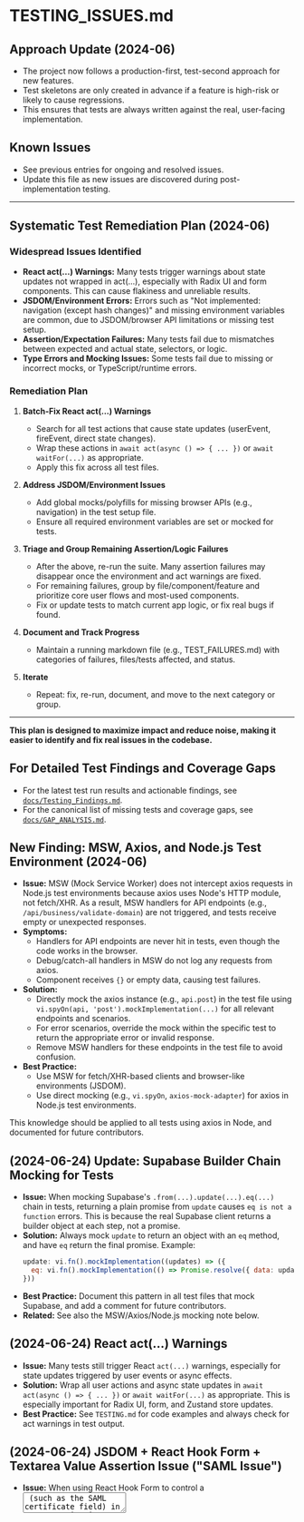 # TESTING_ISSUES.md

## Approach Update (2024-06)

- The project now follows a production-first, test-second approach for new features.
- Test skeletons are only created in advance if a feature is high-risk or likely to cause regressions.
- This ensures that tests are always written against the real, user-facing implementation.

## Known Issues
- See previous entries for ongoing and resolved issues.
- Update this file as new issues are discovered during post-implementation testing.

---

## Systematic Test Remediation Plan (2024-06)

### Widespread Issues Identified
- **React act(...) Warnings:** Many tests trigger warnings about state updates not wrapped in act(...), especially with Radix UI and form components. This can cause flakiness and unreliable results.
- **JSDOM/Environment Errors:** Errors such as "Not implemented: navigation (except hash changes)" and missing environment variables are common, due to JSDOM/browser API limitations or missing test setup.
- **Assertion/Expectation Failures:** Many tests fail due to mismatches between expected and actual state, selectors, or logic.
- **Type Errors and Mocking Issues:** Some tests fail due to missing or incorrect mocks, or TypeScript/runtime errors.

### Remediation Plan
1. **Batch-Fix React act(...) Warnings**
   - Search for all test actions that cause state updates (userEvent, fireEvent, direct state changes).
   - Wrap these actions in `await act(async () => { ... })` or `await waitFor(...)` as appropriate.
   - Apply this fix across all test files.

2. **Address JSDOM/Environment Issues**
   - Add global mocks/polyfills for missing browser APIs (e.g., navigation) in the test setup file.
   - Ensure all required environment variables are set or mocked for tests.

3. **Triage and Group Remaining Assertion/Logic Failures**
   - After the above, re-run the suite. Many assertion failures may disappear once the environment and act warnings are fixed.
   - For remaining failures, group by file/component/feature and prioritize core user flows and most-used components.
   - Fix or update tests to match current app logic, or fix real bugs if found.

4. **Document and Track Progress**
   - Maintain a running markdown file (e.g., TEST_FAILURES.md) with categories of failures, files/tests affected, and status.

5. **Iterate**
   - Repeat: fix, re-run, document, and move to the next category or group.

---

**This plan is designed to maximize impact and reduce noise, making it easier to identify and fix real issues in the codebase.**

## For Detailed Test Findings and Coverage Gaps

- For the latest test run results and actionable findings, see [`docs/Testing_Findings.md`](./Testing_Findings.md).
- For the canonical list of missing tests and coverage gaps, see [`docs/GAP_ANALYSIS.md`](./GAP_ANALYSIS.md).

## New Finding: MSW, Axios, and Node.js Test Environment (2024-06)

- **Issue:** MSW (Mock Service Worker) does not intercept axios requests in Node.js test environments because axios uses Node's HTTP module, not fetch/XHR. As a result, MSW handlers for API endpoints (e.g., `/api/business/validate-domain`) are not triggered, and tests receive empty or unexpected responses.
- **Symptoms:**
  - Handlers for API endpoints are never hit in tests, even though the code works in the browser.
  - Debug/catch-all handlers in MSW do not log any requests from axios.
  - Component receives `{}` or empty data, causing test failures.
- **Solution:**
  - Directly mock the axios instance (e.g., `api.post`) in the test file using `vi.spyOn(api, 'post').mockImplementation(...)` for all relevant endpoints and scenarios.
  - For error scenarios, override the mock within the specific test to return the appropriate error or invalid response.
  - Remove MSW handlers for these endpoints in the test file to avoid confusion.
- **Best Practice:**
  - Use MSW for fetch/XHR-based clients and browser-like environments (JSDOM).
  - Use direct mocking (e.g., `vi.spyOn`, `axios-mock-adapter`) for axios in Node.js test environments.

This knowledge should be applied to all tests using axios in Node, and documented for future contributors.

## (2024-06-24) Update: Supabase Builder Chain Mocking for Tests

- **Issue:** When mocking Supabase's `.from(...).update(...).eq(...)` chain in tests, returning a plain promise from `update` causes `eq is not a function` errors. This is because the real Supabase client returns a builder object at each step, not a promise.
- **Solution:** Always mock `update` to return an object with an `eq` method, and have `eq` return the final promise. Example:
  ```js
  update: vi.fn().mockImplementation((updates) => ({
    eq: vi.fn().mockImplementation(() => Promise.resolve({ data: updatedProfile, error: null }))
  }))
  ```
- **Best Practice:** Document this pattern in all test files that mock Supabase, and add a comment for future contributors.
- **Related:** See also the MSW/Axios/Node.js mocking note below.

## (2024-06-24) React act(...) Warnings

- **Issue:** Many tests still trigger React `act(...)` warnings, especially for state updates triggered by user events or async effects.
- **Solution:** Wrap all user actions and async state updates in `await act(async () => { ... })` or `await waitFor(...)` as appropriate. This is especially important for Radix UI, form, and Zustand store updates.
- **Best Practice:** See `TESTING.md` for code examples and always check for act warnings in test output.

## (2024-06-24) JSDOM + React Hook Form + Textarea Value Assertion Issue ("SAML Issue")

- **Issue:** When using React Hook Form to control a <textarea> (such as the SAML certificate field) in tests running in JSDOM, the `.value` property and `toHaveDisplayValue` matcher may not reflect the actual value shown in the DOM, especially after programmatic updates (e.g., form.reset or async fetch).
- **Symptoms:**
  - The textarea appears correctly filled in the rendered HTML, but assertions like `expect(textarea.value).toBe(...)` or `toHaveDisplayValue(...)` fail (value is '').
  - This is a JSDOM/React Hook Form limitation, not a bug in the component.
- **Workaround:**
  - Assert on the DOM string instead: `expect(container.innerHTML).toContain(expectedValue)`.
  - This ensures the value is present for the user, even if the `.value` property is not set in the test environment.
- **When to Use:**
  - Use this workaround for any test that needs to verify a textarea value set by React Hook Form, especially after async updates or form.reset.
  - Document this in the test file with a comment for future maintainers.
- **Reference:** See also `Testing_Findings.md` and `TESTING.md` for more details.
